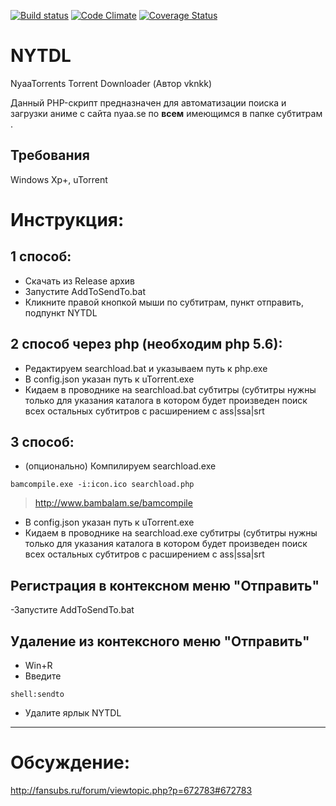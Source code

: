 [![Build status](https://ci.appveyor.com/api/projects/status/mek1qv1la1de3411/branch/master?svg=true)](https://ci.appveyor.com/project/smad2005/nytdl/branch/master) [![Code Climate](https://codeclimate.com/github/smad2005/NYTDL/badges/gpa.svg)](https://codeclimate.com/github/smad2005/NYTDL) [![Coverage Status](https://coveralls.io/repos/smad2005/NYTDL/badge.svg?branch=&service=github)](https://coveralls.io/github/smad2005/NYTDL?branch=)

# NYTDL
NyaaTorrents Torrent Downloader (Автор vknkk)

Данный PHP-скрипт предназначен для автоматизации поиска и загрузки аниме с сайта nyaa.se по **всем** имеющимся в папке субтитрам . 

## Требования
Windows Xp+, uTorrent

# Инструкция:

## 1 способ:
 - Скачать из Release архив
 - Запустите AddToSendTo.bat
 - Кликните правой кнопкой мыши по субтитрам, пункт отправить, подпункт NYTDL

## 2 способ через php (необходим php 5.6):
- Редактируем searchload.bat и указываем путь к php.exe
- В config.json указан путь к uTorrent.exe
- Кидаем в проводнике на searchload.bat субтитры (субтитры нужны только для указания каталога в котором будет произведен поиск всех остальных субтитров с расширением с  ass|ssa|srt 

## 3 способ:
 - (опционально) Компилируем searchload.exe 
   
```
bamcompile.exe -i:icon.ico searchload.php
```
> http://www.bambalam.se/bamcompile

- В config.json указан путь к uTorrent.exe
- Кидаем в проводнике на searchload.exe субтитры (субтитры нужны только для указания каталога в котором будет произведен поиск всех остальных субтитров с расширением с  ass|ssa|srt


## Регистрация в контексном меню "Отправить"
 -Запустите AddToSendTo.bat

## Удаление из контексного меню "Отправить"
- Win+R
- Введите
```
shell:sendto
```
- Удалите ярлык NYTDL

---
# Обсуждение:

http://fansubs.ru/forum/viewtopic.php?p=672783#672783

